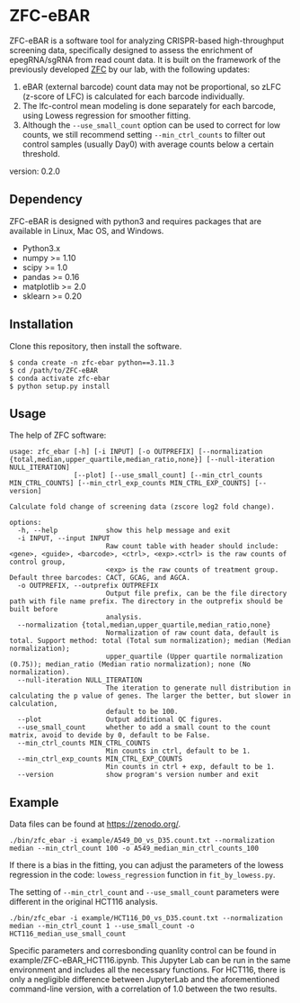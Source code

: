 
# ZFC-eBAR #

ZFC-eBAR is a software tool for analyzing CRISPR-based high-throughput screening data, specifically designed to assess the enrichment of epegRNA/sgRNA from read count data. It is built on the framework of the previously developed [ZFC](https://github.com/wolfsonliu/zfc) by our lab, with the following updates:

1. eBAR (external barcode) count data may not be proportional, so zLFC (z-score of LFC) is calculated for each barcode individually.
2. The lfc-control mean modeling is done separately for each barcode, using Lowess regression for smoother fitting.
3. Although the ``--use_small_count`` option can be used to correct for low counts, we still recommend setting ``--min_ctrl_counts`` to filter out control samples (usually Day0) with average counts below a certain threshold.


version: 0.2.0

## Dependency ##

ZFC-eBAR is designed with python3 and requires packages that are available
in Linux, Mac OS, and Windows.

* Python3.x
* numpy >= 1.10
* scipy >= 1.0
* pandas >= 0.16
* matplotlib >= 2.0
* sklearn >= 0.20

## Installation ##

Clone this repository, then install the software.

```{shell}
$ conda create -n zfc-ebar python==3.11.3
$ cd /path/to/ZFC-eBAR
$ conda activate zfc-ebar
$ python setup.py install
```

## Usage ##

The help of ZFC software:

```{shell}
usage: zfc_ebar [-h] [-i INPUT] [-o OUTPREFIX] [--normalization {total,median,upper_quartile,median_ratio,none}] [--null-iteration NULL_ITERATION]
                [--plot] [--use_small_count] [--min_ctrl_counts MIN_CTRL_COUNTS] [--min_ctrl_exp_counts MIN_CTRL_EXP_COUNTS] [--version]

Calculate fold change of screening data (zscore log2 fold change).

options:
  -h, --help            show this help message and exit
  -i INPUT, --input INPUT
                        Raw count table with header should include: <gene>, <guide>, <barcode>, <ctrl>, <exp>.<ctrl> is the raw counts of control group,
                        <exp> is the raw counts of treatment group. Default three barcodes: CACT, GCAG, and AGCA.
  -o OUTPREFIX, --outprefix OUTPREFIX
                        Output file prefix, can be the file directory path with file name prefix. The directory in the outprefix should be built before
                        analysis.
  --normalization {total,median,upper_quartile,median_ratio,none}
                        Normalization of raw count data, default is total. Support method: total (Total sum normalization); median (Median normalization);
                        upper_quartile (Upper quartile normalization (0.75)); median_ratio (Median ratio normalization); none (No normalization).
  --null-iteration NULL_ITERATION
                        The iteration to generate null distribution in calculating the p value of genes. The larger the better, but slower in calculation,
                        default to be 100.
  --plot                Output additional QC figures.
  --use_small_count     whether to add a small count to the count matrix, avoid to devide by 0, default to be False.
  --min_ctrl_counts MIN_CTRL_COUNTS
                        Min counts in ctrl, default to be 1.
  --min_ctrl_exp_counts MIN_CTRL_EXP_COUNTS
                        Min counts in ctrl + exp, default to be 1.
  --version             show program's version number and exit
```


## Example ##

Data files can be found at https://zenodo.org/.

```shell
./bin/zfc_ebar -i example/A549_D0_vs_D35.count.txt --normalization median --min_ctrl_count 100 -o A549_median_min_ctrl_counts_100 
```

If there is a bias in the fitting, you can adjust the parameters of the lowess regression in the code: ``lowess_regression`` function in ``fit_by_lowess.py``. 

The setting of ``--min_ctrl_count`` and ``--use_small_count`` parameters were different in the original HCT116 analysis. 
```shell
./bin/zfc_ebar -i example/HCT116_D0_vs_D35.count.txt --normalization median --min_ctrl_count 1 --use_small_count -o HCT116_median_use_small_count
```
Specific parameters and corresbonding quanlity control can be found in example/ZFC-eBAR_HCT116.ipynb. This Jupyter Lab can be run in the same environment and includes all the necessary functions. For HCT116, there is only a negligible difference between JupyterLab and the aforementioned command-line version, with a correlation of 1.0 between the two results.
